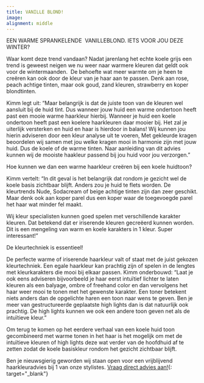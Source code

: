 ```yaml
---
title: VANILLE BLOND!
image:
alignment: middle
---
```


EEN WARME SPRANKELENDE &nbsp;VANILLEBLOND. IETS VOOR JOU DEZE WINTER?

Waar komt deze trend vandaan? Nadat jarenlang het echte koele grijs een trend is geweest neigen we nu weer naar warmere kleuren dat geldt ook voor de wintermaanden. &nbsp;De behoefte wat meer warmte om je heen te cre&euml;ren kan ook door de kleur van je haar aan te passen. Denk aan rose, peach achtige tinten, maar ook goud, zand kleuren, strawberry en koper blondtinten.

Kimm legt uit: “Maar belangrijk is dat de juiste toon van de kleuren wel aansluit bij de huid tint. Dus wanneer jouw huid een warme ondertoon heeft past een mooie warme haarkleur hierbij. Wanneer je huid een koele ondertoon heeft past een koelere haarkleuren daar mooier bij. Het zal je uiterlijk versterken en huid en haar is hierdoor in balans! Wij kunnen jou hierin adviseren door een kleur analyse uit te voeren, Met gekleurde kragen beoordelen wij samen met jou welke kragen mooi in harmonie zijn met jouw huid. Dus de koele of de warme tinten. Naar aanleiding van dit advies kunnen wij de mooiste haakleur passend bij jou huid voor jou verzorgen.”

Hoe kunnen we dan een warme haarkleur cre&euml;ren bij een koele huidtoon?

Kimm vertelt: “In dit geval is het belangrijk dat rondom je gezicht wel de koele basis zichtbaar blijft. Anders zou je huid te flets worden. De kleurtrends Nude, Sodacream of beige achtige tinten zijn dan zeer geschikt. Maar denk ook aan koper parel dus een koper waar de toegevoegde parel het haar wat minder fel maakt.

Wij kleur specialisten kunnen goed spelen met verschillende karakter kleuren. Dat betekend dat er iriserende kleuren gecre&euml;erd kunnen worden. Dit is een mengeling van warm en koele karakters in 1 kleur. Super interessant!”

De kleurtechniek is essentieel!

De perfecte warme of iriserende haarkleur valt of staat met de juist gekozen kleurtechniek. Een egale haarkleur kan prachtig zijn of spelen in de lengtes met kleurkarakters die mooi bij elkaar passen. Kimm onderbouwd: “Laat je ook eens adviseren bijvoorbeeld je haar eerst intu&iuml;tief lichter te laten kleuren als een balyage, ombre of freehand color en dan vervolgens het haar weer mooi te tonen met het gewenste karakter. Een toner betekent niets anders dan de opgelichte haren een toon naar wens te geven. Ben je meer van gestructureerde geplaatste high lights dan is dat natuurlijk ook prachtig. De high lights kunnen we ook een andere toon geven net als de intu&iuml;tieve kleur.”

Om terug te komen op het eerdere verhaal van een koele huid toon gecombineerd met warme tonen in het haar is het mogelijk om met de intu&iuml;tieve kleuren of high lights deze wat verder van de hoofdhuid af te zetten zodat de koele basiskleur rondom het gezicht zichtbaar blijft.

Ben je nieuwsgierig geworden wij staan open voor een vrijblijvend haarkleuradvies bij 1 van onze stylistes. [Vraag direct advies aan!](www.koffijberg.nl/contact){: target="_blank"}